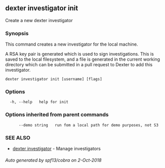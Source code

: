 ## dexter investigator init

Create a new dexter investigator

### Synopsis


This command creates a new investigator for the local machine.

A RSA key pair is generated which is used to sign investigations.
This is saved to the local filesystem, and a file is generated in
the current working directory which can be submitted in a pull
request to Dexter to add this investigator.

```
dexter investigator init [username] [flags]
```

### Options

```
  -h, --help   help for init
```

### Options inherited from parent commands

```
      --demo string   run fom a local path for demo purposes, not S3
```

### SEE ALSO
* [dexter investigator](dexter_investigator.md)	 - Manage investigators

###### Auto generated by spf13/cobra on 2-Oct-2018
